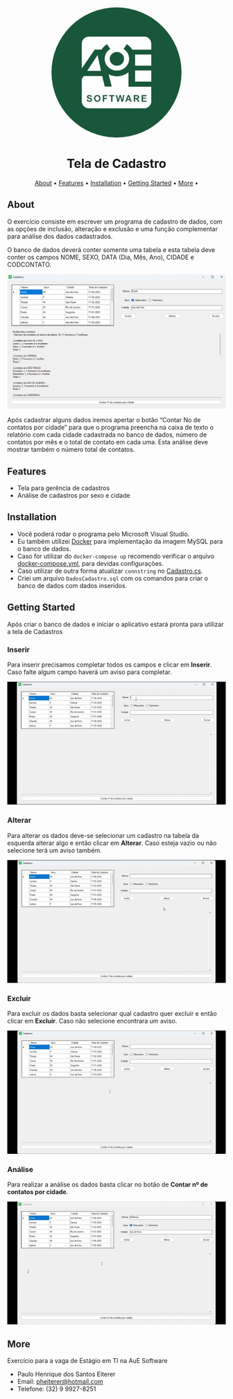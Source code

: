 <h3 align="center"><img src="assets/logo.jpg" width=300 height=300 style="border-radius: 50%"></h3>

<h1 align="center">Tela de Cadastro</h1>

<p align="center">
  <a href="#about">About</a> •
  <a href="#features">Features</a> •
  <a href="#installation">Installation</a> •
  <a href="#getting-started">Getting Started</a> •
  <a href="#more">More</a> •
</p>


## About

O exercício consiste em escrever um programa de cadastro de dados, com as opções de inclusão, alteração e exclusão e uma função complementar para análise dos dados cadastrados. 

O banco de dados deverá conter somente uma tabela e esta tabela deve conter os campos NOME, SEXO, DATA (Dia, Mês, Ano), CIDADE e CODCONTATO.

![Tela de Cadastros](assets/telaPronta.png)

Após cadastrar alguns dados iremos apertar o botão “Contar No de contatos por cidade” para que o programa preencha na caixa de texto o relatório com cada cidade cadastrada no banco de dados, número de contatos por mês e o total de contato em cada uma. Esta análise deve mostrar também o número total de contatos.

## Features

+ Tela para gerência de cadastros
+ Análise de cadastros por sexo e cidade

## Installation

+ Você poderá rodar o programa pelo Microsoft Visual Studio.
+ Eu também utilizei [Docker](https://www.docker.com) para implementação da imagem MySQL para o banco de dados.
+ Caso for utilizar do ```docker-compose up``` recomendo verificar o arquivo [docker-compose.yml](docker-compose.yml), para devidas configurações.
+ Caso utilizar de outra forma atualizar ```connstring``` no [Cadastro.cs](BDSImples/Cadastro.cs).
+ Criei um arquivo ```DadosCadastro.sql``` com os comandos para criar o banco de dados com dados inseridos.

## Getting Started

Após criar o banco de dados e iniciar o aplicativo estará pronta para utilizar a tela de Cadastros

### Inserir

Para inserir precisamos completar todos os campos e clicar em **Inserir**. Caso falte algum campo haverá um aviso para completar.

![Inserir](assets/Inserir.gif)

### Alterar

Para alterar os dados deve-se selecionar um cadastro na tabela da esquerda alterar algo e então clicar em **Alterar**. Caso esteja vazio ou não selecione terá um aviso também.

![Alterar](assets/Alterar.gif)

### Excluir

Para excluir os dados basta selecionar qual cadastro quer excluir e então clicar em **Excluir**. Caso não selecione encontrara um aviso.

![Excluir](assets/Excluir.gif)

### Análise

Para realizar a análise os dados basta clicar no botão de **Contar nº de contatos por cidade**.

![Análise](assets/Analise.gif)


## More

Exercício para a vaga de Estágio em TI na AuE Software

+ Paulo Henrique dos Santos Eiterer
+ Email: pheiterer@hotmail.com
+ Telefone: (32) 9 9927-8251
